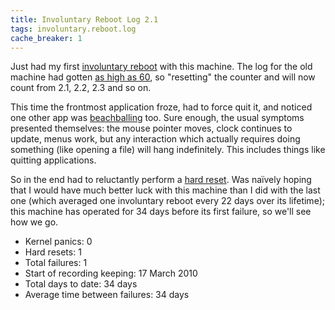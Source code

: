 ```yaml
---
title: Involuntary Reboot Log 2.1
tags: involuntary.reboot.log
cache_breaker: 1
---
```


Just had my first [involuntary reboot](/wiki/involuntary_reboot) with this machine. The log for the old machine had gotten [as high as 60](/blog/involuntary-reboot-log-60), so "resetting" the counter and will now count from 2.1, 2.2, 2.3 and so on.

This time the frontmost application froze, had to force quit it, and noticed one other app was [beachballing](/wiki/beachballing) too. Sure enough, the usual symptoms presented themselves: the mouse pointer moves, clock continues to update, menus work, but any interaction which actually requires doing something (like opening a file) will hang indefinitely. This includes things like quitting applications.

So in the end had to reluctantly perform a [hard reset](/wiki/hard_reset). Was naïvely hoping that I would have much better luck with this machine than I did with the last one (which averaged one involuntary reboot every 22 days over its lifetime); this machine has operated for 34 days before its first failure, so we'll see how we go.

-   Kernel panics: 0
-   Hard resets: 1
-   Total failures: 1
-   Start of recording keeping: 17 March 2010
-   Total days to date: 34 days
-   Average time between failures: 34 days

